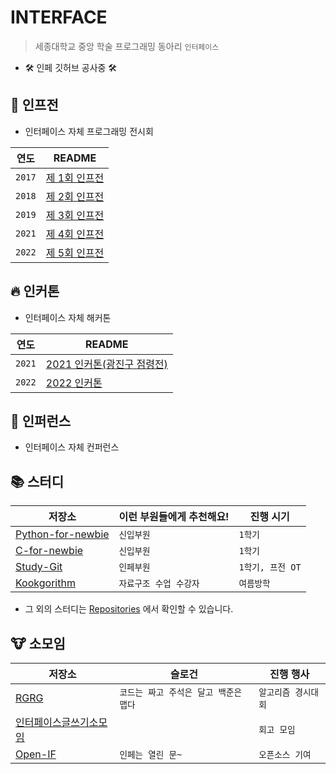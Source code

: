 # INTERFACE
> 세종대학교 중앙 학술 프로그래밍 동아리 `인터페이스`

- 🛠 인페 깃허브 공사중 🛠

## 🌊 인프전
- 인터페이스 자체 프로그래밍 전시회

| 연도 | README |
| :---: | --- |
| `2017` | [제 1회 인프전](https://github.com/sejonginterface/.github/tree/main/profile/if-programming-exhibition/2017/README.md) |
| `2018` | [제 2회 인프전](https://github.com/sejonginterface/.github/tree/main/profile/if-programming-exhibition/2018/README.md) | 
| `2019` | [제 3회 인프전](https://github.com/sejonginterface/.github/tree/main/profile/if-programming-exhibition/2019/README.md) |
| `2021` | [제 4회 인프전](#) |
| `2022` | [제 5회 인프전](#) |

## 🔥 인커톤
- 인터페이스 자체 해커톤

| 연도 | README |
| :---: | --- |
| `2021` | [2021 인커톤(광진구 점령전)](https://github.com/sejonginterface/2021_interface_hackathon) |
| `2022` | [2022 인커톤](#) |

## 💖 인퍼런스
- 인터페이스 자체 컨퍼런스

## 📚 스터디

| 저장소 | 이런 부원들에게 추천해요! | 진행 시기 |
| --- | --- | --- |
| [Python-for-newbie](https://github.com/sejonginterface/Python-for-newbie) | `신입부원` | `1학기` |
| [C-for-newbie](https://github.com/sejonginterface/C-for-newbie) | `신입부원` | `1학기` |
| [Study-Git](https://github.com/sejonginterface/Study-Git) | `인페부원` | `1학기, 프전 OT` |
| [Kookgorithm](https://github.com/sejonginterface/Kookgorithm) | `자료구조 수업 수강자` | `여름방학` |

- 그 외의 스터디는 [Repositories](https://github.com/orgs/sejonginterface/repositories) 에서 확인할 수 있습니다.

## 🐮 소모임

| 저장소 | 슬로건 | 진행 행사 |
| --- | --- | --- |
| [RGRG](https://github.com/sejonginterface/RGRG) | `코드는 짜고 주석은 달고 백준은 맵다` | `알고리즘 경시대회` |
| [인터페이스글쓰기소모임](https://github.com/sejonginterface/InterfaceWritingCircle) |  | `회고 모임` |
| [Open-IF](https://github.com/sejonginterface/Open-IF) | `인페는 열린 문~` | `오픈소스 기여` | 
